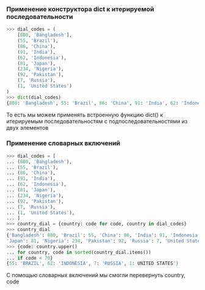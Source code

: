 ### Применение конструктора dict к итерируемой последовательности 
```python
>>> dial_codes = (
    [880, 'Bangladesh'],
    (55, 'Brazil'),
    (86, 'China'),
    (91, 'India'),
    (62, 'Indonesia'),
    (81, 'Japan'),
    (234, 'Nigeria'),
    (92, 'Pakistan'),
    (7, 'Russia'),
    (1, 'United States')
)
>>> dict(dial_codes)
{880: 'Bangladesh', 55: 'Brazil', 86: 'China', 91: 'India', 62: 'Indonesia', 81: 'Japan', 234: 'Nigeria', 92: 'Pakistan', 7: 'Russia', 1: 'United States'}
```
То есть мы можем применять встроенную функцию dict() к итерируемым последовательностям с подпоследовательностями из двух элементов

### Применение словарных включений
```python
>>> dial_codes = [
... (880, 'Bangladesh'),
... (55, 'Brazil'),
... (86, 'China'),
... (91, 'India'),
... (62, 'Indonesia'),
... (81, 'Japan'),
... (234, 'Nigeria'),
... (92, 'Pakistan'),
... (7, 'Russia'),
... (1, 'United States'),
... ]
>>> country_dial = {country: code for code, country in dial_codes}
>>> country_dial
{'Bangladesh': 880, 'Brazil': 55, 'China': 86, 'India': 91, 'Indonesia': 62,
'Japan': 81, 'Nigeria': 234, 'Pakistan': 92, 'Russia': 7, 'United States': 1}
>>> {code: country.upper()
... for country, code in sorted(country_dial.items())
... if code < 70}
{55: 'BRAZIL', 62: 'INDONESIA', 7: 'RUSSIA', 1: UNITED STATES'}
```
С помощью словарных включений мы смогли перевернуть country, code

